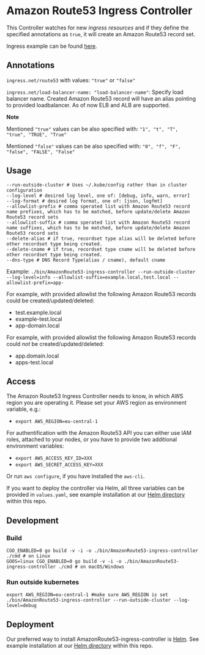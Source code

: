 # Amazon Route53 Ingress Controller

This Controller watches for new *ingress resources* and if they define the specified annotations as `true`, it will create an Amazon Route53 record set.

Ingress example can be found [here](ingress-resource-examples).

## Annotations

`ingress.net/route53` with values: `"true"` or `"false"`

`ingress.net/load-balancer-name: "load-balancer-name"`:  Specify load balancer name. Created Amazon Route53 record will have an alias pointing to provided loadbalancer. As of now ELB and ALB are supported.

**Note**

Mentioned `"true"` values can be also specified with: `"1", "t", "T", "true", "TRUE", "True"`

Mentioned `"false"` values can be also specified with: `"0", "f", "F", "false", "FALSE", "False"`

## Usage
```
--run-outside-cluster # Uses ~/.kube/config rather than in cluster configuration
--log-level # desired log level, one of: [debug, info, warn, error]
--log-format # desired log format, one of: [json, logfmt]
--allowlist-prefix # comma sperated list with Amazon Route53 record name prefixes, which has to be matched, before update/delete Amazon Route53 record sets 
--allowlist-suffix # comma sperated list with Amazon Route53 record name suffixes, which has to be matched, before update/delete Amazon Route53 record sets 
--delete-alias # if true, recordset type alias will be deleted before other recordset type being created.
--delete-cname # if true, recordset type cname will be deleted before other recordset type being created.
--dns-type # DNS Record Type(alias / cname), default cname
```

Example:
`./bin/AmazonRoute53-ingress-controller --run-outside-cluster --log-level=info --allowlist-suffix=example.local,test.local --allowlist-prefix=app-`

For example, with provided allowlist the following Amazon Route53 records could be created/updated/deleted:
- test.example.local
- example-test.local
- app-domain.local

For example, with provided allowlist the following Amazon Route53 records could *not* be created/updated/deleted:
- app.domain.local
- apps-test.local

## Access
The Amazon Route53 Ingress Controller needs to know, in which AWS region you are operating it. Please set your AWS region as environment variable, e.g.:
- `export AWS_REGION=eu-central-1`

For authentification with the Amazon Route53 API you can either use IAM roles, attached to your nodes, or you have to provide two additional environment variables:
- `export AWS_ACCESS_KEY_ID=XXX`
- `export AWS_SECRET_ACCESS_KEY=XXX`
 
Or run `aws configure`, if you have installed the `aws-cli`.

If you want to deploy the controller via Helm, all three variables can be provided in `values.yaml`, see example installation at our [Helm directory](helm) within this repo.

## Development
### Build
```
CGO_ENABLED=0 go build -v -i -o ./bin/AmazonRoute53-ingress-controller ./cmd # on Linux
GOOS=linux CGO_ENABLED=0 go build -v -i -o ./bin/AmazonRoute53-ingress-controller ./cmd # on macOS/Windows
```

### Run outside kubernetes
```
export AWS_REGION=eu-central-1 #make sure AWS_REGION is set
./bin/AmazonRoute53-ingress-controller --run-outside-cluster --log-level=debug
```

## Deployment
Our preferred way to install AmazonRoute53-ingress-controller is [Helm](https://helm.sh/). See example installation at our [Helm directory](helm) within this repo.
